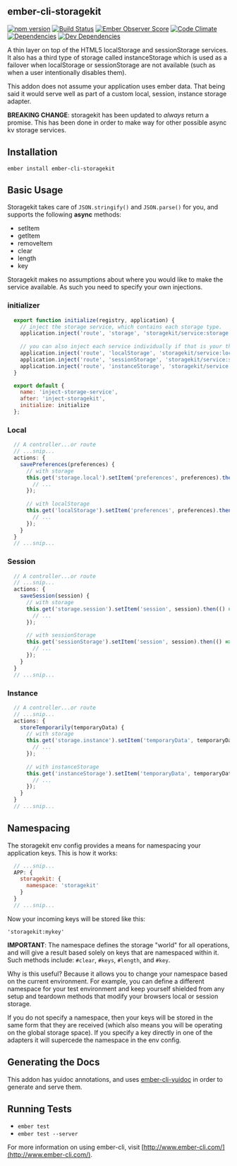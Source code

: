 ## ember-cli-storagekit 
[![npm version](https://badge.fury.io/js/ember-cli-storagekit.svg)](http://badge.fury.io/js/ember-cli-storagekit) [![Build Status](https://travis-ci.org/kennethdavidbuck/ember-cli-storagekit.svg?branch=develop)](https://travis-ci.org/kennethdavidbuck/ember-cli-storagekit) [![Ember Observer Score](http://emberobserver.com/badges/ember-cli-storagekit.svg)](http://emberobserver.com/addons/ember-cli-storagekit) [![Code Climate](https://codeclimate.com/github/kennethdavidbuck/ember-cli-storagekit/badges/gpa.svg)](https://codeclimate.com/github/kennethdavidbuck/ember-cli-storagekit/badges) [![Dependencies](https://david-dm.org/kennethdavidbuck/ember-cli-storagekit.svg)](https://david-dm.org/kennethdavidbuck/ember-cli-storagekit) [![Dev Dependencies](https://david-dm.org/kennethdavidbuck/ember-cli-storagekit/dev-status.svg)](https://david-dm.org/kennethdavidbuck/ember-cli-storagekit#info=devDependencies&view=table) 

A thin layer on top of the HTML5 localStorage and sessionStorage services. It also has a third type of storage called 
instanceStorage which is used as a failover when localStorage or sessionStorage are not available (such as when a user intentionally disables them).

This addon does not assume your application uses ember data. That being said it would serve well as part of a custom local, session, instance storage adapter.

**BREAKING CHANGE**: storagekit has been updated to _always_ return a promise. This has been done in order to make way for other
possible async kv storage services.

## Installation

```
ember install ember-cli-storagekit
```

## Basic Usage
Storagekit takes care of ```JSON.stringify()``` and ```JSON.parse()``` for you, and supports the following **async** methods:

* setItem
* getItem
* removeItem
* clear
* length
* key

Storagekit makes no assumptions about where you would like to make the service available. As such you need to specify your own injections.

### initializer
```javascript
  export function initialize(registry, application) {
    // inject the storage service, which contains each storage type.
    application.inject('route', 'storage', 'storagekit/service:storage');
    
    // you can also inject each service individually if that is your thing.
    application.inject('route', 'localStorage', 'storagekit/service:local-storage');
    application.inject('route', 'sessionStorage', 'storagekit/service:session-storage');
    application.inject('route', 'instanceStorage', 'storagekit/service:instance-storage');
  }

  export default {
    name: 'inject-storage-service',
    after: 'inject-storagekit',
    initialize: initialize
  };
```

### Local
```javascript
  // A controller...or route
  // ...snip...
  actions: {
    savePreferences(preferences) {
      // with storage
      this.get('storage.local').setItem('preferences', preferences).then(() => {
        // ...
      });
      
      // with localStorage
      this.get('localStorage').setItem('preferences', preferences).then(() => {
        // ...
      });
    }
  }
  // ...snip...
```

### Session
```javascript
  // A controller...or route
  // ...snip...
  actions: {
    saveSession(session) {
      // with storage
      this.get('storage.session').setItem('session', session).then(() => {
        // ...
      });
    
      // with sessionStorage
      this.get('sessionStorage').setItem('session', session).then(() => {
        // ...
      });
    }
  }
  // ...snip...
```

### Instance
```javascript
  // A controller...or route
  // ...snip...
  actions: {
    storeTemporarily(temporaryData) {
      // with storage
      this.get('storage.instance').setItem('temporaryData', temporaryData).then(() => {
        // ...
      });
    
      // with instanceStorage
      this.get('instanceStorage').setItem('temporaryData', temporaryData).then(() => {
        // ...
      });
    }
  }
  // ...snip...
```

## Namespacing
The storagekit env config provides a means for namespacing your application keys. This is how it works:

```javascript
  // ...snip...
  APP: {
    storagekit: {
      namespace: 'storagekit'
    }
  }
  // ...snip...
```

Now your incoming keys will be stored like this:

```
'storagekit:mykey'
```

**IMPORTANT**: The namespace defines the storage "world" for all operations, and will give a result based solely on keys that are namespaced within it. Such methods include: ```#clear```, ```#keys```, ```#length```, and ```#key```. 

Why is this useful? Because it allows you to change your namespace based on the current environment. For example, you can define a different namespace for your test environment and keep yourself shielded from any setup and teardown methods that modify your browsers local or session storage.

If you do not specify a namespace, then your keys will be stored in the same form that they are received (which also means you will be operating on the global storage space). If you 
specify a key directly in one of the adapters it will supercede the namespace in the env config.


## Generating the Docs
This addon has yuidoc annotations, and uses [ember-cli-yuidoc](https://github.com/nicoulaj/idea-markdown) in order to generate and serve them.

## Running Tests

* `ember test`
* `ember test --server`

For more information on using ember-cli, visit [http://www.ember-cli.com/](http://www.ember-cli.com/).
